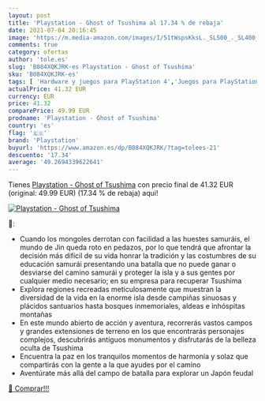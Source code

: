 ```yaml
---
layout: post
title: 'Playstation - Ghost of Tsushima al 17.34 % de rebaja'
date: 2021-07-04 20:16:45
image: 'https://m.media-amazon.com/images/I/51tWspsKksL._SL500_._SL400_.jpg'
comments: true
category: ofertas
author: 'tole.es'
slug: 'B084XQKJRK-es Playstation - Ghost of Tsushima'
sku: 'B084XQKJRK-es'
tags: [ 'Hardware y juegos para PlayStation 4','Juegos para PlayStation 4','Videojuegos','playstation', ]
actualPrice: 41.32 EUR
currency: EUR
price: 41.32
comparePrice: 49.99 EUR
prodname: 'Playstation - Ghost of Tsushima'
country: 'es'
flag: '🇪🇸'
brand: 'Playstation'
buyurl: 'https://www.amazon.es/dp/B084XQKJRK/?tag=tolees-21'
descuento: '17.34'
average: '49.2694339622641'
---
```


Tienes [Playstation - Ghost of Tsushima](https://www.amazon.es/dp/B084XQKJRK/?tag=tolees-21) con precio final de  41.32 EUR (original: 49.99 EUR) (17.34 %  de rebaja) aqui!

[![Playstation - Ghost of Tsushima](https://m.media-amazon.com/images/I/51tWspsKksL._SL500_._SL400_.jpg)](https://www.amazon.es/dp/B084XQKJRK/?tag=tolees-21)

🔎:

- Cuando los mongoles derrotan con facilidad a las huestes samuráis, el mundo de Jin queda roto en pedazos, por lo que tendrá que afrontar la decisión más difícil de su vida honrar la tradición y las costumbres de su educación samurái presentando una batalla que no puede ganar o desviarse del camino samurái y proteger la isla y a sus gentes por cualquier medio necesario; en su empresa para recuperar Tsushima
- Explora regiones recreadas meticulosamente que muestran la diversidad de la vida en la enorme isla desde campiñas sinuosas y plácidos santuarios hasta bosques inmemoriales, aldeas e inhóspitas montañas
- En este mundo abierto de acción y aventura, recorrerás vastos campos y grandes extensiones de terreno en los que encontrarás personajes complejos, descubrirás antiguos monumentos y disfrutarás de la belleza oculta de Tsushima
- Encuentra la paz en los tranquilos momentos de harmonía y solaz que compartirás con la gente a la que ayudes por el camino
- Aventúrate más allá del campo de batalla para explorar un Japón feudal

[🛒 Comprar!!!](https://www.amazon.es/dp/B084XQKJRK/?tag=tolees-21)
